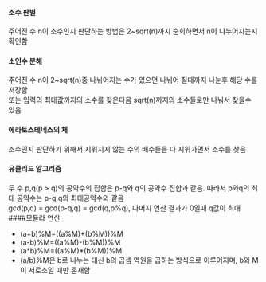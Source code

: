 #### 소수 판별
주어진 수 n이 소수인지 판단하는 방법은 2~sqrt(n)까지 순회하면서 n이 나누어지는지 확인함
#### 소인수 분해
주어진 수 n이 2~sqrt(n)중 나뉘어지는 수가 있으면 나뉘어 질때까지 나눈후 해당 수를 저장함
<br>
또는 입력의 최대값까지의 소수를 찾은다음 sqrt(n)까지의 소수들로만 나눠서 찾을수 있음
#### 에라토스테네스의 체
소수인지 판단하기 위해서 지워지지 않는 수의 배수들을 다 지워가면서 소수를 찾음
#### 유클리드 알고리즘
두 수 p,q(p > q)의 공약수의 집합은 p-q와 q의 공약수 집합과 같음. 따라서 p와q의 최대 공약수는 p-q,q의 최대공약수와 같음
<br>
gcd(p,q) = gcd(p-q,q) = gcd(q,p%q), 나머지 연산 결과가 0일때 q값이 최대 
<br>
####모듈라 연산
- (a+b)%M=((a%M)+(b%M))%M
- (a-b)%M=((a%M)-(b%M))%M
- (a\*b)%M=((a%M)*(b%M))%M
- (a/b)%M은 b로 나누는 대신 b의 곱셈 역원을 곱하는 방식으로 이루어지며, b와 M이 서로소일 때만 존재함
